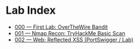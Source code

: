 # Lab Index

- [000 — First Lab: OverTheWire Bandit](000-first-lab.md)
- [001 — Nmap Recon: TryHackMe Basic Scan](001-nmap-scan.md)
- [002 — Web: Reflected XSS (PortSwigger / Lab)](002-web-xss.md)
